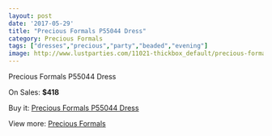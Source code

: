 ```yaml
---
layout: post
date: '2017-05-29'
title: "Precious Formals P55044 Dress"
category: Precious Formals
tags: ["dresses","precious","party","beaded","evening"]
image: http://www.lustparties.com/11021-thickbox_default/precious-formals-p55044-dress.jpg
---
```

Precious Formals P55044 Dress

On Sales: **$418**
<a href="https://www.lustparties.com/en/precious-formals/3895-precious-formals-p55044-dress.html"><amp-img layout="responsive" width="600" height="600" src="//www.lustparties.com/11021-thickbox_default/precious-formals-p55044-dress.jpg" alt="Precious Formals P55044 Dress 0" /></a>

Buy it: [Precious Formals P55044 Dress](https://www.lustparties.com/en/precious-formals/3895-precious-formals-p55044-dress.html "Precious Formals P55044 Dress")

View more: [Precious Formals](https://www.lustparties.com/en/18-precious-formals "Precious Formals")